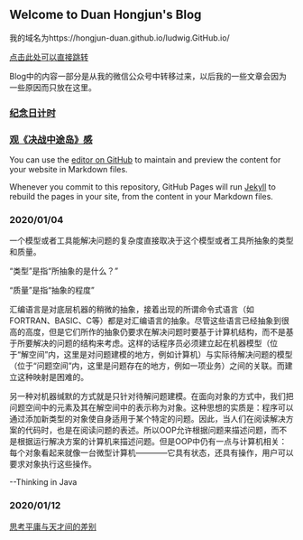 ## Welcome to Duan Hongjun's Blog

我的域名为https://hongjun-duan.github.io/ludwig.GitHub.io/

[点击此处可以直接跳转](https://hongjun-duan.github.io/ludwig.GitHub.io/)

Blog中的内容一部分是从我的微信公众号中转移过来，以后我的一些文章会因为一些原因而只放在这里。

### [纪念日计时](/commemorationTime.html)

### [观《决战中途岛》感](/guanjuezhanzhongtudaogan.html)

You can use the [editor on GitHub](https://github.com/hongjun-duan/ludwig.GitHub.io/edit/master/README.md) to maintain and preview the content for your website in Markdown files.

Whenever you commit to this repository, GitHub Pages will run [Jekyll](https://jekyllrb.com/) to rebuild the pages in your site, from the content in your Markdown files.

### 2020/01/04
一个模型或者工具能解决问题的复杂度直接取决于这个模型或者工具所抽象的类型和质量。  

“类型”是指“所抽象的是什么？”  

“质量”是指“抽象的程度”  

汇编语言是对底层机器的稍微的抽象，接着出现的所谓命令式语言（如FORTRAN、BASIC、C等）都是对汇编语言的抽象。尽管这些语言已经抽象到很高的高度，但是它们所作的抽象仍要求在解决问题时要基于计算机结构，而不是基于所要解决的问题的结构来考虑。这样的话程序员必须建立起在机器模型（位于“解空间”内，这里是对问题建模的地方，例如计算机）与实际待解决问题的模型（位于“问题空间”内，这里是问题存在的地方，例如一项业务）之间的关联。而建立这种映射是困难的。  

另一种对机器缄默的方式就是只针对待解问题建模。在面向对象的方式中，我们把问题空间中的元素及其在解空间中的表示称为对象。这种思想的实质是：程序可以通过添加新类型的对象使自身适用于某个特定的问题。因此，当人们在阅读解决方案的代码时，也是在阅读问题的表述。所以OOP允许根据问题来描述问题，而不是根据运行解决方案的计算机来描述问题。但是OOP中仍有一点与计算机相关：每个对象看起来就像一台微型计算机————它具有状态，还具有操作，用户可以要求对象执行这些操作。

--Thinking in Java

### 2020/01/12
[思考平庸与天才间的差别](/2020_01_12.html)
